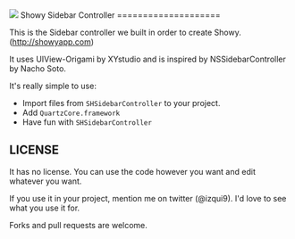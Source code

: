 <img src="http://media.tumblr.com/tumblr_m9tssyiJJj1rtz44b.png"/>
Showy Sidebar Controller
====================

This is the Sidebar controller we built  in order to create Showy. (http://showyapp.com)

It uses UIView-Origami by XYstudio and is inspired by NSSidebarController by Nacho Soto.

It's really simple to use:

- Import files from `SHSidebarController` to your project.
- Add `QuartzCore.framework`
- Have fun with `SHSidebarController`

LICENSE
--------
It has no license. You can use the code however you want and edit whatever you want.

If you use it in your project, mention me on twitter (@izqui9). I'd love to see  what you use it for.

Forks and pull requests are welcome.
